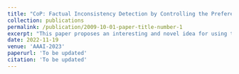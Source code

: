```yaml
---
title: "CoP: Factual Inconsistency Detection by Controlling the Preference"
collection: publications
permalink: /publication/2009-10-01-paper-title-number-1
excerpt: "This paper proposes an interesting and novel idea for using tweaked model behavior as an evaluation for factual consistency. The paper demonstrates the SOTA performance on the corresponding task."
date: 2022-11-19
venue: 'AAAI-2023'
paperurl: 'To be updated'
citation: 'To be updated'
---
```


